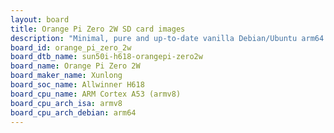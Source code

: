 ```yaml
---
layout: board
title: Orange Pi Zero 2W SD card images
description: "Minimal, pure and up-to-date vanilla Debian/Ubuntu arm64 SD card images for Orange Pi Zero 2W by Xunlong, SoC: Allwinner H618, CPU ISA: armv8"
board_id: orange_pi_zero_2w
board_dtb_name: sun50i-h618-orangepi-zero2w
board_name: Orange Pi Zero 2W
board_maker_name: Xunlong
board_soc_name: Allwinner H618
board_cpu_name: ARM Cortex A53 (armv8)
board_cpu_arch_isa: armv8
board_cpu_arch_debian: arm64
---
```

